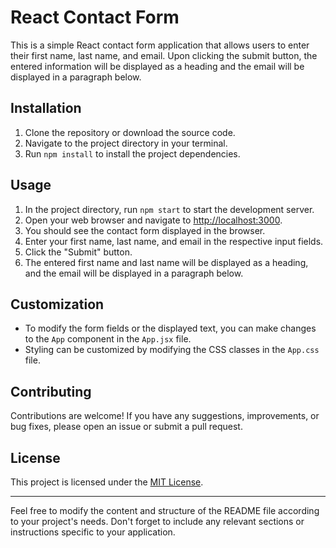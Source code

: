 # React Contact Form

This is a simple React contact form application that allows users to enter their first name, last name, and email. Upon clicking the submit button, the entered information will be displayed as a heading and the email will be displayed in a paragraph below.

## Installation

1. Clone the repository or download the source code.
2. Navigate to the project directory in your terminal.
3. Run `npm install` to install the project dependencies.

## Usage

1. In the project directory, run `npm start` to start the development server.
2. Open your web browser and navigate to [http://localhost:3000](http://localhost:3000).
3. You should see the contact form displayed in the browser.
4. Enter your first name, last name, and email in the respective input fields.
5. Click the "Submit" button.
6. The entered first name and last name will be displayed as a heading, and the email will be displayed in a paragraph below.

## Customization

- To modify the form fields or the displayed text, you can make changes to the `App` component in the `App.jsx` file.
- Styling can be customized by modifying the CSS classes in the `App.css` file.

## Contributing

Contributions are welcome! If you have any suggestions, improvements, or bug fixes, please open an issue or submit a pull request.

## License

This project is licensed under the [MIT License](LICENSE).

---

Feel free to modify the content and structure of the README file according to your project's needs. Don't forget to include any relevant sections or instructions specific to your application.
